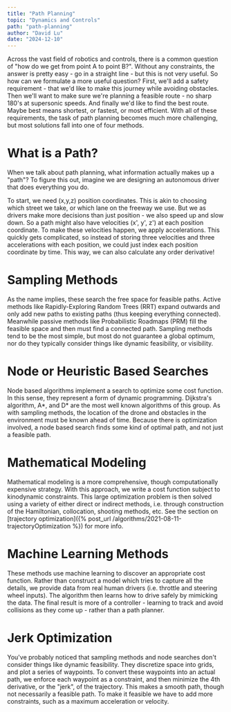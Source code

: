 ```yaml
---
title: "Path Planning"
topic: "Dynamics and Controls"
path: "path-planning"
author: "David Lu"
date: "2024-12-10"
---
```


Across the vast field of robotics and controls, there is a common question of "how do we get from point A to point B?". Without any constraints, the answer is pretty easy - go in a straight line - but this is not very useful. So how can we formulate a more useful question? First, we'll add a safety requirement - that we'd like to make this journey while avoiding obstacles. Then we'll want to make sure we're planning a feasible route - no sharp 180's at supersonic speeds. And finally we'd like to find the best route. Maybe best means shortest, or fastest, or most efficient. With all of these requirements, the task of path planning becomes much more challenging, but most solutions fall into one of four methods. 

# What is a Path?

When we talk about path planning, what information actually makes up a "path"? To figure this out, imagine we are designing an autonomous driver that does everything you do. 

To start, we need (x,y,z) position coordinates. This is akin to choosing which street we take, or which lane on the freeway we use. But we as drivers make more decisions than just position - we also speed up and slow down. So a path might also have velocities (x', y', z') at each position coordinate. To make these velocities happen, we apply accelerations. This quickly gets complicated, so instead of storing three velocities and three accelerations with each position, we could just index each position coordinate by time. This way, we can also calculate any order derivative!

# Sampling Methods

As the name implies, these search the free space for feasible paths. Active methods like Rapidly-Exploring Random Trees (RRT) expand outwards and only add new paths to existing paths (thus keeping everything connected). Meanwhile passive methods like Probabilistic Roadmaps (PRM) fill the feasible space and then must find a connected path. Sampling methods tend to be the most simple, but most do not guarantee a global optimum, nor do they typically consider things like dynamic feasibility, or visibility.

# Node or Heuristic Based Searches

Node based algorithms implement a search to optimize some cost function. In this sense, they represent a form of dynamic programming. Dijkstra's algorithm, A*, and D* are the most well known algorithms of this group. As with sampling methods, the location of the drone and obstacles in the environment must be known ahead of time. Because there is optimization involved, a node based search finds some kind of optimal path, and not just a feasible path. 

# Mathematical Modeling

Mathematical modeling is a more comprehensive, though computationally expensive strategy. With this approach, we write a cost function subject to kinodynamic constraints. This large optimization problem is then solved using a variety of either direct or indirect methods, i.e. through construction of the Hamiltonian, collocation, shooting methods, etc. See the section on [trajectory optimization]({% post_url /algorithms/2021-08-11-trajectoryOptimization %}) for more info.

# Machine Learning Methods

These methods use machine learning to discover an appropriate cost function. Rather than construct a model which tries to capture all the details, we provide data from real human drivers (i.e. throttle and steering wheel inputs). The algorithm then learns how to drive safely by mimicking the data. The final result is more of a controller - learning to track and avoid collisions as they come up - rather than a path planner. 


# Jerk Optimization 

You've probably noticed that sampling methods and node searches don't consider things like dynamic feasibility. They discretize space into grids, and plot a series of waypoints. To convert these waypoints into an actual path, we enforce each waypoint as a constraint, and then minimize the 4th derivative, or the "jerk", of the trajectory. This makes a smooth path, though not necessarily a feasible path. To make it feasible we have to add more constraints, such as a maximum acceleration or velocity. 